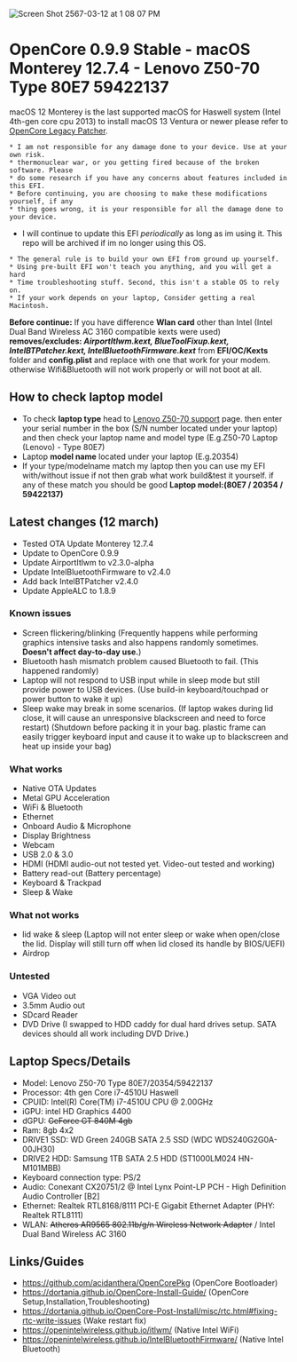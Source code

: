 ![Screen Shot 2567-03-12 at 1 08 07 PM](https://github.com/JuicerV3/Opencore-Monterey-Z50-70/assets/156657646/96b9f14f-0e82-442b-b752-4030e62a6657)

# OpenCore 0.9.9 Stable - macOS Monterey 12.7.4 - Lenovo Z50-70 Type 80E7 59422137

macOS 12 Monterey is the last supported macOS for Haswell system (Intel 4th-gen core cpu 2013) to install macOS 13 Ventura or newer please refer to [OpenCore Legacy Patcher](https://dortania.github.io/OpenCore-Legacy-Patcher/).

```
* I am not responsible for any damage done to your device. Use at your own risk.
* thermonuclear war, or you getting fired because of the broken software. Please
* do some research if you have any concerns about features included in this EFI.
* Before continuing, you are choosing to make these modifications yourself, if any
* thing goes wrong, it is your responsible for all the damage done to your device.
```

* I will continue to update this EFI _periodically_ as long as im using it. This repo will be archived if im no longer using this OS.

```
* The general rule is to build your own EFI from ground up yourself.
* Using pre-built EFI won't teach you anything, and you will get a hard
* Time troubleshooting stuff. Second, this isn't a stable OS to rely on.
* If your work depends on your laptop, Consider getting a real Macintosh.
```

**Before continue:** If you have difference **Wlan card** other than Intel (Intel Dual Band Wireless AC 3160 compatible kexts were used) **removes/excludes: _AirportItlwm.kext, BlueToolFixup.kext, IntelBTPatcher.kext, IntelBluetoothFirmware.kext_** from **EFI/OC/Kexts** folder and **config.plist** and replace with one that work for your modem. otherwise Wifi&Bluetooth will not work properly or will not boot at all.

## How to check laptop model
* To check **laptop type** head to [Lenovo Z50-70 support](https://pcsupport.lenovo.com/us/en/products/laptops-and-netbooks/lenovo-z-series-laptops/lenovo-z50-70) page. then enter your serial number in the box (S/N number located under your laptop) and then check your laptop name and model type (E.g.Z50-70 Laptop (Lenovo) - Type 80E7)
* Laptop **model name** located under your laptop (E.g.20354)
* If your type/modelname match my laptop then you can use my EFI with/without issue if not then grab what work build&test it yourself. if any of these match you should be good **Laptop model:(80E7 / 20354 / 59422137)**

## Latest changes (12 march)
* Tested OTA Update Monterey 12.7.4
* Update to OpenCore 0.9.9
* Update AirportItlwm to v2.3.0-alpha
* Update IntelBluetoothFirmware to v2.4.0
* Add back IntelBTPatcher v2.4.0
* Update AppleALC to 1.8.9

### Known issues
* Screen flickering/blinking (Frequently happens while performing graphics intensive tasks and also happens randomly sometimes. **Doesn't affect day-to-day use.**)
* Bluetooth hash mismatch problem caused Bluetooth to fail. (This happened randomly)
* Laptop will not respond to USB input while in sleep mode but still provide power to USB devices. (Use build-in keyboard/touchpad or power button to wake it up)
* Sleep wake may break in some scenarios. (If laptop wakes during lid close, it will cause an unresponsive blackscreen and need to force restart) (Shutdown before packing it in your bag. plastic frame can easily trigger keyboard input and cause it to wake up to blackscreen and heat up inside your bag)


### What works
* Native OTA Updates
* Metal GPU Acceleration
* WiFi & Bluetooth
* Ethernet
* Onboard Audio & Microphone
* Display Brightness
* Webcam
* USB 2.0 & 3.0
* HDMI (HDMI audio-out not tested yet. Video-out tested and working)
* Battery read-out (Battery percentage)
* Keyboard & Trackpad
* Sleep & Wake

### What not works
* lid wake & sleep (Laptop will not enter sleep or wake when open/close the lid. Display will still turn off when lid closed its handle by BIOS/UEFI)
* Airdrop

### Untested
* VGA Video out
* 3.5mm Audio out
* SDcard Reader
* DVD Drive (I swapped to HDD caddy for dual hard drives setup. SATA devices should all work including DVD Drive.)

## Laptop Specs/Details
* Model: Lenovo Z50-70 Type 80E7/20354/59422137
* Processor: 4th gen Core i7-4510U Haswell
* CPUID: Intel(R) Core(TM) i7-4510U CPU @ 2.00GHz
* iGPU: intel HD Graphics 4400
* dGPU: ~~GeForce GT 840M 4gb~~
* Ram: 8gb 4x2
* DRIVE1 SSD: WD Green 240GB SATA 2.5 SSD (WDC WDS240G2G0A-00JH30)
* DRIVE2 HDD: Samsung 1TB SATA 2.5 HDD (ST1000LM024 HN-M101MBB)
* Keyboard connection type: PS/2
* Audio: Conexant CX20751/2 @ Intel Lynx Point-LP PCH - High Definition Audio Controller [B2]
* Ethernet: Realtek RTL8168/8111 PCI-E Gigabit Ethernet Adapter (PHY: Realtek RTL8111)
* WLAN: ~~Atheros AR9565 802.11b/g/n Wireless Network Adapter~~ / Intel Dual Band Wireless AC 3160

## Links/Guides
* https://github.com/acidanthera/OpenCorePkg (OpenCore Bootloader)
* https://dortania.github.io/OpenCore-Install-Guide/ (OpenCore Setup,Installation,Troubleshooting)
* https://dortania.github.io/OpenCore-Post-Install/misc/rtc.html#fixing-rtc-write-issues (Wake restart fix)
* https://openintelwireless.github.io/itlwm/ (Native Intel WiFi)
* https://openintelwireless.github.io/IntelBluetoothFirmware/ (Native Intel Bluetooth)

